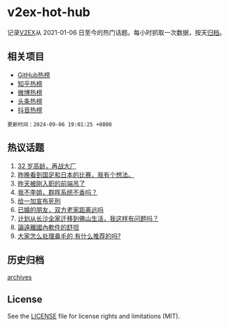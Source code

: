 # v2ex-hot-hub

 记录[V2EX](https://www.v2ex.com/)从 2021-01-06 日至今的热门话题。每小时抓取一次数据，按天[归档](archives)。
 
 ## 相关项目

- [GitHub热榜](https://github.com/it985/github-hot-hub)
- [知乎热榜](https://github.com/it985/zhihu-hot-hub)
- [微博热榜](https://github.com/it985/weibo-hot-hub)
- [头条热榜](https://github.com/it985/toutiao-hot-hub)
- [抖音热榜](https://github.com/it985/douyin-hot-hub)


 `更新时间：2024-09-06 19:01:25 +0800`

## 热议话题

1. [32 岁高龄，再战大厂](https://www.v2ex.com/t/1070623)
1. [昨晚看到国足和日本的比赛，我有个想法。](https://www.v2ex.com/t/1070613)
1. [昨天被刚入职的前端吊了](https://www.v2ex.com/t/1070614)
1. [我不李姐，群晖系统不香吗？](https://www.v2ex.com/t/1070616)
1. [给一加宣布死刑](https://www.v2ex.com/t/1070548)
1. [已婚的朋友，双方老家距离远吗](https://www.v2ex.com/t/1070590)
1. [计划从长沙全家迁移到佛山生活，我这样有问题吗？](https://www.v2ex.com/t/1070716)
1. [論遠離國內軟件的舒坦](https://www.v2ex.com/t/1070599)
1. [大家怎么处理鼻毛的,有什么推荐的吗?](https://www.v2ex.com/t/1070608)

## 历史归档

[archives](archives)

## License

See the [LICENSE](LICENSE) file for license rights and limitations (MIT).
